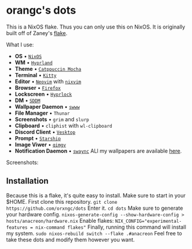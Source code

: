 # orangc's dots
This is a NixOS flake. Thus you can only use this on NixOS.
It is originally built off of Zaney's [flake](https://gitlab.com/zaney/zaneyos).

What I use:
- **OS** • [`NixOS`](https://nixos.org/)
- **WM** • [`Hyprland`](https://hyprland.org)
- **Theme** • [`Catppuccin Mocha`](https://catppuccin.com/)
- **Terminal** • [`Kitty`](https://github.com/kovidgoyal/kitty)
- **Editor** • [`Neovim`](https://neovim.io/) with [`nixvim`](https://github.com/nix-community/nixvim)
- **Browser** • [`Firefox`](https://www.mozilla.org/en-US/firefox/)
- **Lockscreen** • [`Hyprlock`](https://github.com/hyprwm/hyprlock)
- **DM** • [`SDDM`](https://github.com/sddm/sddm)
- **Wallpaper Daemon** • [`swww`](https://github.com/LGFae/swww)
- **File Manager** • `Thunar`
- **Screenshots** • `grim` and `slurp`
- **Clipboard** • `cliphist` with `wl-clipboard`
- **Discord Client** • [`Vesktop`](https://vencord.dev)
- **Prompt** • [`Starship`](https://starship.rs/)
- **Image Viwer** • [`qimgv`](https://github.com/easymodo/qimgv)
- **Notification Daemon** • [`swaync`](https://github.com/ErikReider/SwayNotificationCenter)
ALl my wallpapers are available [here](https://github.com/orxngc/dots).

Screenshots:

## Installation
Because this is a flake, it's quite easy to install. Make sure to start in your $HOME.
First clone this repository.
`git clone https://github.com/orxngc/dots`
Enter it.
`cd dots`
Make sure to generate your hardware config.
`nixos-generate-config --show-hardware-config > hosts/anacreon/hardware.nix`
Enable flakes:
`NIX_CONFIG="experimental-features = nix-command flakes"`
Finally, running this command will install my system.
`sudo nixos-rebuild switch --flake .#anacreon`
Feel free to take these dots and modify them however you want.